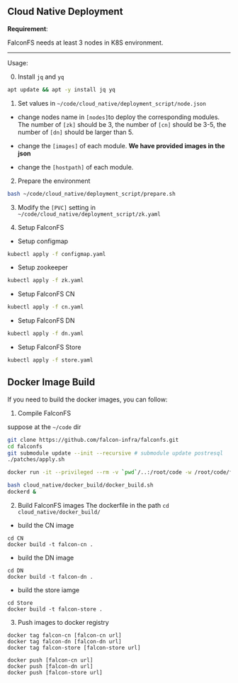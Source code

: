## Cloud Native Deployment
**Requirement**:

FalconFS needs at least 3 nodes in K8S environment.

-----

Usage:

0. Install ```jq``` and ```yq```
```bash
apt update && apt -y install jq yq
```
1. Set values in ```~/code/cloud_native/deployment_script/node.json```
- change nodes name in ```[nodes]```to deploy the corresponding modules. The number of ```[zk]``` should be 3, the number of ```[cn]``` should be 3-5, the number of ```[dn]``` should be larger than 5.

- change the ```[images]``` of each module. **We have provided images in the json**

- change the ```[hostpath]``` of each module.

2. Prepare the environment
```bash
bash ~/code/cloud_native/deployment_script/prepare.sh
```

3. Modify the ```[PVC]``` setting in ```~/code/cloud_native/deployment_script/zk.yaml```

4. Setup FalconFS
- Setup configmap
```bash
kubectl apply -f configmap.yaml
```

- Setup zookeeper
```bash
kubectl apply -f zk.yaml
```

- Setup FalconFS CN
```bash
kubectl apply -f cn.yaml
```

- Setup FalconFS DN
```bash
kubectl apply -f dn.yaml
```

- Setup FalconFS Store
```bash
kubectl apply -f store.yaml
```

## Docker Image Build
If you need to build the docker images, you can follow:

1. Compile FalconFS

suppose at the `~/code` dir
``` bash
git clone https://github.com/falcon-infra/falconfs.git
cd falconfs
git submodule update --init --recursive # submodule update postresql
./patches/apply.sh

docker run -it --privileged --rm -v `pwd`/..:/root/code -w /root/code/falconfs ghcr.io/falcon-infra/falcon-dockerbuild:0.1.0 /bin/bash

bash cloud_native/docker_build/docker_build.sh
dockerd &
```

2. Build FalconFS images
The dockerfile in the path ```cd cloud_native/docker_build/```

- build the CN image
```
cd CN
docker build -t falcon-cn .
```

- build the DN image
```
cd DN
docker build -t falcon-dn .
```

- build the store iamge
```
cd Store
docker build -t falcon-store .
```

3. Push images to docker registry
```
docker tag falcon-cn [falcon-cn url]
docker tag falcon-dn [falcon-dn url]
docker tag falcon-store [falcon-store url]

docker push [falcon-cn url]
docker push [falcon-dn url]
docker push [falcon-store url]
```
